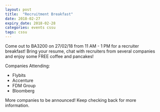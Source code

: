 ```yaml
---
layout: post
title:  "Recruitment Breakfast"
date: 2018-02-27
expiry_date: 2018-02-28
categories: events cssu
tags: cssu
---
```


Come out to BA3200 on 27/02/18 from 11 AM - 1 PM for a recruiter breakfast! Bring your resume, chat with recruiters from several companies and enjoy some FREE coffee and pancakes!

Companies Attending:
- Flybits
- Accenture
- FDM Group
- Bloomberg

More companies to be announced! Keep checking back for more information.